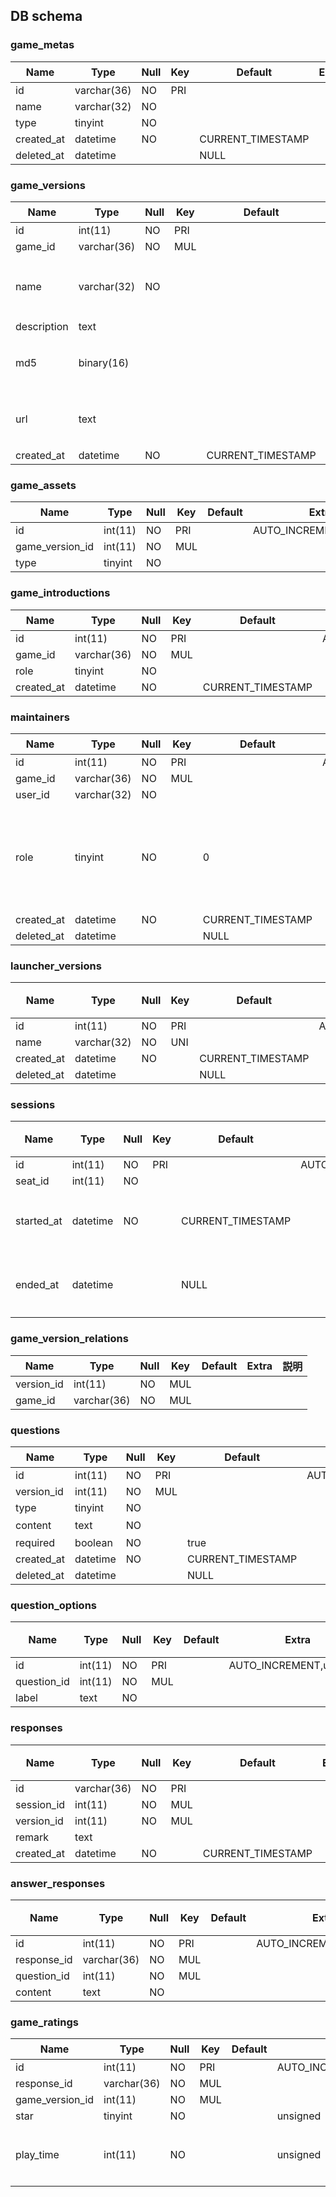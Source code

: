 ## DB schema

### game_metas
| Name | Type | Null | Key | Default | Extra | 説明 |
| --- | --- | --- | --- | --- | --- | --- |
| id | varchar(36) | NO | PRI |  |  | UUID |
| name | varchar(32) | NO |  |  |  |  |
| type | tinyint | NO |  |  |  | 0:`browser`,1:`java`,2:`exe` |
| created_at | datetime | NO |  | CURRENT_TIMESTAMP |  |  |
| deleted_at | datetime |  |  | NULL |  |  |

### game_versions
| Name | Type | Null | Key | Default | Extra | 説明 |
| --- | --- | --- | --- | --- | --- | --- |
| id | int(11) | NO | PRI |  | AUTO_INCREMENT,unsigned |  |
| game_id | varchar(36) | NO | MUL |  |  | UUID |
| name | varchar(32) | NO |  |  |  | ゲームのバージョン名 |
| description | text |  |  |  |  |  |
| md5 | binary(16) |  |  |  |  | typeが`browser`時はNULL |
| url | text |  |  |  |  | typeが`browser`以外でNULL |
| created_at | datetime | NO |  | CURRENT_TIMESTAMP |  |  |

### game_assets
| Name | Type | Null | Key | Default | Extra | 説明 |
| --- | --- | --- | --- | --- | --- | --- |
| id | int(11) | NO | PRI |  | AUTO_INCREMENT,unsigned |  |
| game_version_id | int(11) | NO | MUL |  |  |  |
| type | tinyint | NO |  |  |  | 0:`url`,1:`jar`,2:`windows`,3:`mac` |

### game_introductions
| Name | Type | Null | Key | Default | Extra | 説明 |
| --- | --- | --- | --- | --- | --- | --- |
| id | int(11) | NO | PRI |  | AUTO_INCREMENT,unsigned |  |
| game_id | varchar(36) | NO | MUL |  |  | UUID |
| role | tinyint | NO |  |  |  | 0:`image`,1:`movie` |
| created_at | datetime | NO |  | CURRENT_TIMESTAMP |  |  |

### maintainers
| Name | Type | Null | Key | Default | Extra | 説明 |
| --- | --- | --- | --- | --- | --- | --- |
| id | int(11) | NO | PRI |  | AUTO_INCREMENT,unsigned |  |
| game_id | varchar(36) | NO | MUL |  |  | UUID |
| user_id | varchar(32) | NO |  |  |  | traPID(UUID) |
| role | tinyint | NO |  | 0 |  | 0:ゲームの更新の権限のみ,1:ゲームの更新と更新権限を持つ使途の追加の権限を持つ |
| created_at | datetime | NO |  | CURRENT_TIMESTAMP |  |  |
| deleted_at | datetime |  |  | NULL |  |  |

### launcher_versions
| Name | Type | Null | Key | Default | Extra | 説明 |
| --- | --- | --- | --- | --- | --- | --- |
| id | int(11) | NO | PRI |  | AUTO_INCREMENT,unsigned |  |
| name | varchar(32) | NO | UNI |  |  |  |
| created_at | datetime | NO |  | CURRENT_TIMESTAMP |  |  |
| deleted_at | datetime |  |  | NULL |  |  |

### sessions
| Name | Type | Null | Key | Default | Extra | 説明 |
| --- | --- | --- | --- | --- | --- | --- |
| id | int(11) | NO | PRI |  | AUTO_INCREMENT,unsigned |  |
| seat_id | int(11) | NO |  |  |  |  |
| started_at | datetime | NO |  | CURRENT_TIMESTAMP |  | 着席時刻 |
| ended_at | datetime |  |  | NULL |  | 離席時刻 |

### game_version_relations
| Name | Type | Null | Key | Default | Extra | 説明 |
| --- | --- | --- | --- | --- | --- | --- |
| version_id | int(11) | NO | MUL |  |  |  |
| game_id | varchar(36) | NO | MUL |  |  |  |

### questions
| Name | Type | Null | Key | Default | Extra | 説明 |
| --- | --- | --- | --- | --- | --- | --- |
| id | int(11) | NO | PRI |  | AUTO_INCREMENT,unsigned |  |
| version_id | int(11) | NO | MUL |  |  |  |
| type | tinyint | NO |  |  |  | 0:`radio`,1:`checkbox`,2:`text` |
| content | text | NO |  |  |  | 質問文 |
| required | boolean | NO |  | true |  |  |
| created_at | datetime | NO |  | CURRENT_TIMESTAMP |  |  |
| deleted_at | datetime |  |  | NULL |  |  |

### question_options
| Name | Type | Null | Key | Default | Extra | 説明 |
| --- | --- | --- | --- | --- | --- | --- |
| id | int(11) | NO | PRI |  | AUTO_INCREMENT,unsigned |  |
| question_id | int(11) | NO | MUL |  |  |  |
| label | text | NO |  |  |  |  |

### responses
| Name | Type | Null | Key | Default | Extra | 説明 |
| --- | --- | --- | --- | --- | --- | --- |
| id | varchar(36) | NO | PRI |  |  |  |
| session_id | int(11) | NO | MUL |  |  |  |
| version_id | int(11) | NO | MUL |  |  |  |
| remark | text |  |  |  |  |  |
| created_at | datetime | NO |  | CURRENT_TIMESTAMP |  |  |

### answer_responses
| Name | Type | Null | Key | Default | Extra | 説明 |
| --- | --- | --- | --- | --- | --- | --- |
| id | int(11) | NO | PRI |  | AUTO_INCREMENT,unsigned |  |
| response_id | varchar(36) | NO | MUL |  |  |  |
| question_id | int(11) | NO | MUL |  |  |  |
| content | text | NO |  |  |  |  |

### game_ratings
| Name | Type | Null | Key | Default | Extra | 説明 |
| --- | --- | --- | --- | --- | --- | --- |
| id | int(11) | NO | PRI |  | AUTO_INCREMENT,unsigned |  |
| response_id | varchar(36) | NO | MUL |  |  |  |
| game_version_id | int(11) | NO | MUL |  |  |  |
| star | tinyint | NO |  |  | unsigned |  |
| play_time | int(11) | NO |  |  | unsigned | プレイ時間(ms) |
